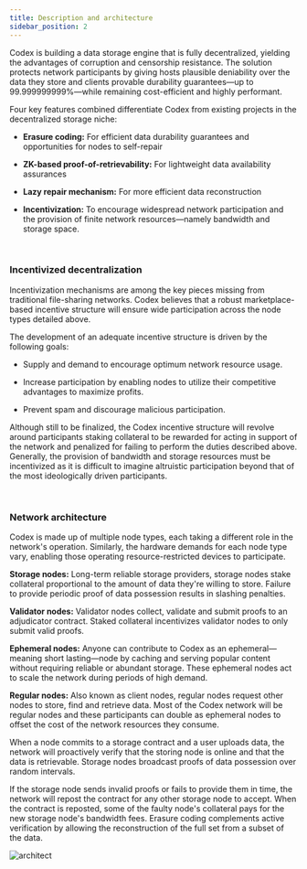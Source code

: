 ```yaml
---
title: Description and architecture
sidebar_position: 2
---
```


Codex is building a data storage engine that is fully decentralized, yielding the advantages of corruption and censorship resistance. The solution protects network participants by giving hosts plausible deniability over the data they store and clients provable durability guarantees—up to 99.999999999%—while remaining cost-efficient and highly performant.

Four key features combined differentiate Codex from existing projects in the decentralized storage niche:

- **Erasure coding:** For efficient data durability guarantees and opportunities for nodes to self-repair

- **ZK-based proof-of-retrievability:** For lightweight data availability assurances

- **Lazy repair mechanism:** For more efficient data reconstruction

- **Incentivization:** To encourage widespread network participation and the provision of finite network resources—namely bandwidth and storage space.

<br />

### Incentivized decentralization

Incentivization mechanisms are among the key pieces missing from traditional file-sharing networks. Codex believes that a robust marketplace-based incentive structure will ensure wide participation across the node types detailed above.

The development of an adequate incentive structure is driven by the following goals:

- Supply and demand to encourage optimum network resource usage.

- Increase participation by enabling nodes to utilize their competitive advantages to maximize profits.

- Prevent spam and discourage malicious participation.

Although still to be finalized, the Codex incentive structure will revolve around participants staking collateral to be rewarded for acting in support of the network and penalized for failing to perform the duties described above. Generally, the provision of bandwidth and storage resources must be incentivized as it is difficult to imagine altruistic participation beyond that of the most ideologically driven participants.

<br />

### Network architecture

Codex is made up of multiple node types, each taking a different role in the network's operation. Similarly, the hardware demands for each node type vary, enabling those operating resource-restricted devices to participate.

**Storage nodes:** Long-term reliable storage providers, storage nodes stake collateral proportional to the amount of data they're willing to store. Failure to provide periodic proof of data possession results in slashing penalties.

**Validator nodes:** Validator nodes collect, validate and submit proofs to an adjudicator contract. Staked collateral incentivizes validator nodes to only submit valid proofs.

**Ephemeral nodes:** Anyone can contribute to Codex as an ephemeral—meaning short lasting—node by caching and serving popular content without requiring reliable or abundant storage. These ephemeral nodes act to scale the network during periods of high demand.

**Regular nodes:** Also known as client nodes, regular nodes request other nodes to store, find and retrieve data. Most of the Codex network will be regular nodes and these participants can double as ephemeral nodes to offset the cost of the network resources they consume.

When a node commits to a storage contract and a user uploads data, the network will proactively verify that the storing node is online and that the data is retrievable. Storage nodes broadcast proofs of data possession over random intervals.

If the storage node sends invalid proofs or fails to provide them in time, the network will repost the contract for any other storage node to accept. When the contract is reposted, some of the faulty node's collateral pays for the new storage node's bandwidth fees. Erasure coding complements active verification by allowing the reconstruction of the full set from a subset of the data.

![architect](/subpages/architect.png)
